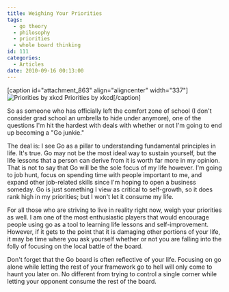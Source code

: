 ```yaml
---
title: Weighing Your Priorities
tags:
  - go theory
  - philosophy
  - priorities
  - whole board thinking
id: 111
categories:
  - Articles
date: 2010-09-16 00:13:00
---
```


[caption id="attachment_863" align="aligncenter" width="337"]![Priorities by xkcd](http://www.bengozen.com/wp-content/uploads/2010/09/priorities.png "Priorities by xkcd") Priorities by xkcd[/caption]

So as someone who has officially left the comfort zone of school (I don't consider grad school an umbrella to hide under anymore), one of the questions I'm hit the hardest with deals with whether or not I'm going to end up becoming a "Go junkie."

The deal is: I see Go as a pillar to understanding fundamental principles in life. It's true. Go may not be the most ideal way to sustain yourself, but the life lessons that a person can derive from it is worth far more in my opinion. That is not to say that Go will be the sole focus of my life however. I'm going to job hunt, focus on spending time with people important to me, and expand other job-related skills since I'm hoping to open a business someday. Go is just something I view as critical to self-growth, so it does rank high in my priorities; but I won't let it consume my life.

For all those who are striving to live in reality right now, weigh your priorities as well. I am one of the most enthusiastic players that would encourage people using go as a tool to learning life lessons and self-improvement. However, if it gets to the point that it is damaging other portions of your life, it may be time where you ask yourself whether or not you are falling into the folly of focusing on the local battle of the board.

Don't forget that the Go board is often reflective of your life. Focusing on go alone while letting the rest of your framework go to hell will only come to haunt you later on. No different from trying to control a single corner while letting your opponent consume the rest of the board.